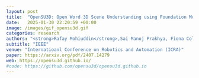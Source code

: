 ```yaml
---
layout: post
title:  "OpenSU3D: Open Word 3D Scene Understanding using Foundation Models"
date:   2025-01-30 22:20:59 +00:00
image: /images/gif_opensu3d.gif
categories: research
authors: "<strong>Rafay Mohiuddin</strong>,Sai Manoj Prakhya, Fiona Collins, Ziyuan Liu, Andre Borrmann"
subtitle: "IEEE"
venue: "Internatioanl Conference on Robotics and Automation (ICRA)"
paper: https://arxiv.org/pdf/2407.14279
web: https://opensu3d.github.io/
#code: https://github.com/opensu3d/opensu3d.github.io
---
```


